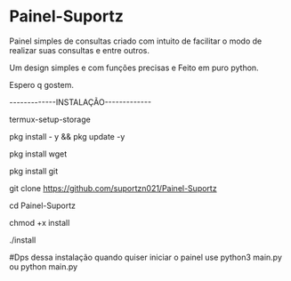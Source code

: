 # Painel-Suportz
Painel simples de consultas
criado com intuito de facilitar o modo
de realizar suas consultas e entre outros.

Um design simples e com funções precisas e
Feito em puro python.

Espero q gostem.

-------------INSTALAÇÃO-------------


termux-setup-storage

pkg install - y && pkg update -y

pkg install wget

pkg install git

git clone https://github.com/suportzn021/Painel-Suportz

cd Painel-Suportz

chmod +x install

./install

#Dps dessa instalação quando quiser iniciar o painel use python3 main.py ou
python main.py
